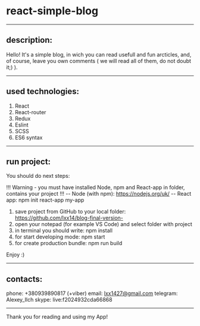# react-simple-blog

-----------------------------
description: 
-----------------------------
Hello! It's a simple blog, in wich you can read usefull and fun arcticles, and, of course,
leave you own comments ( we will read all of them, do not doubt it;) ).

-----------------------------
used technologies:
-----------------------------

1. React
2. React-router
3. Redux
4. Eslint
5. SCSS
6. ES6 syntax

------------------------------
run project: 
------------------------------

You should do next steps: 

!!! Warning - you must have installed Node, npm and React-app in folder, contains your project !!!
-- Node (with npm): https://nodejs.org/uk/
-- React app: npm init react-app my-app

1. save project from GitHub to your local folder: https://github.com/lxx14/blog-final-version-
2. open your notepad (for example VS Code) and select folder with project
3. in terminal you should write: npm install 
4. for start developing mode: npm start
5. for create production bundle: npm run build

Enjoy :)

------------------------------
contacts:
------------------------------

phone: +380939890817 (+viber)
email: lxx1427@gmail.com
telegram: Alexey_Ilch
skype: live:f2024932cda66868

-------------------------------

Thank you for reading and using my App!